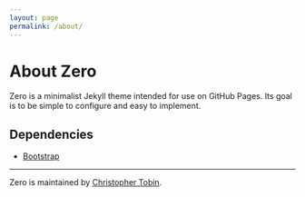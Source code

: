 ```yaml
---
layout: page
permalink: /about/
---
```


# About Zero
Zero is a minimalist Jekyll theme intended for use on GitHub Pages. Its goal is to be simple to configure and easy to implement.

## Dependencies

- [Bootstrap](https://getbootstrap.com)

****

Zero is maintained by [Christopher Tobin](https://www.thesevenzerothree.com).
